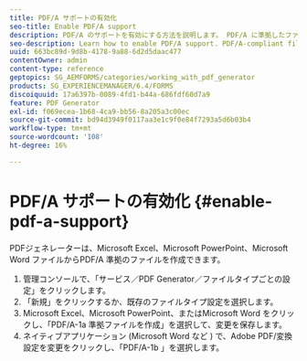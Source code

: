 ```yaml
---
title: PDF/A サポートの有効化
seo-title: Enable PDF/A support
description: PDF/A のサポートを有効にする方法を説明します。 PDF/A に準拠したファイルは、Microsoft Excel、Microsoft PowerPoint、Microsoft Word の各ファイルから作成できます。
seo-description: Learn how to enable PDF/A support. PDF/A-compliant files can be created from Microsoft Excel, Microsoft PowerPoint, and Microsoft Word files.
uuid: 663bc89d-9d8b-4178-9a88-6d2d5daac477
contentOwner: admin
content-type: reference
geptopics: SG_AEMFORMS/categories/working_with_pdf_generator
products: SG_EXPERIENCEMANAGER/6.4/FORMS
discoiquuid: 17a6397b-0089-4fd1-b44a-686fdf60d7a9
feature: PDF Generator
exl-id: f069ecea-1b68-4ca9-bb56-8a205a3c00ec
source-git-commit: bd94d3949f0117aa3e1c9f0e84f7293a5d6b03b4
workflow-type: tm+mt
source-wordcount: '108'
ht-degree: 16%

---
```


# PDF/A サポートの有効化 {#enable-pdf-a-support}

PDFジェネレーターは、Microsoft Excel、Microsoft PowerPoint、Microsoft Word ファイルからPDF/A 準拠のファイルを作成できます。

1. 管理コンソールで、「サービス／PDF Generator／ファイルタイプごとの設定」をクリックします。
1. 「新規」をクリックするか、既存のファイルタイプ設定を選択します。
1. Microsoft Excel、Microsoft PowerPoint、またはMicrosoft Word をクリックし、「PDF/A-1a 準拠ファイルを作成」を選択して、変更を保存します。
1. ネイティブアプリケーション (Microsoft Word など ) で、Adobe PDF/変換設定を変更をクリックし、「PDF/A-1b 」を選択します。
